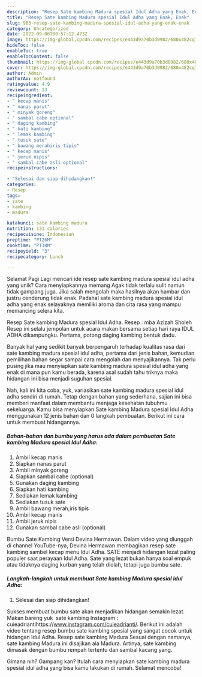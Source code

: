 ```yaml
---
description: "Resep Sate kambing Madura spesial Idul Adha yang Enak, Enak"
title: "Resep Sate kambing Madura spesial Idul Adha yang Enak, Enak"
slug: 963-resep-sate-kambing-madura-spesial-idul-adha-yang-enak-enak
category: Uncategorized
date: 2022-09-06T00:57:12.473Z
image: https://img-global.cpcdn.com/recipes/e443d9a70b3d0982/680x482cq70/sate-kambing-madura-spesial-idul-adha-foto-resep-utama.jpg
hideToc: false
enableToc: true
enableTocContent: false
thumbnail: https://img-global.cpcdn.com/recipes/e443d9a70b3d0982/680x482cq70/sate-kambing-madura-spesial-idul-adha-foto-resep-utama.jpg
cover: https://img-global.cpcdn.com/recipes/e443d9a70b3d0982/680x482cq70/sate-kambing-madura-spesial-idul-adha-foto-resep-utama.jpg
author: Admin
authorAv: notfound
ratingvalue: 4.9
reviewcount: 13
recipeingredient:
- " kecap manis"
- " nanas parut"
- " minyak goreng"
- " sambal cabe optional"
- " daging kambing"
- " hati kambing"
- " lemak kambing"
- " tusuk sate"
- " bawang merahiris tipis"
- " kecap manis"
- " jeruk nipis"
- " sambal cabe asli optional"
recipeinstructions:

- "Selesai dan siap dihidangkan!"
categories:
- Resep
tags:
- sate
- kambing
- madura

katakunci: sate kambing madura 
nutrition: 131 calories
recipecuisine: Indonesian
preptime: "PT26M"
cooktime: "PT38M"
recipeyield: "3"
recipecategory: Lunch

---
```



Selamat Pagi Lagi mencari ide resep sate kambing madura spesial idul adha yang unik? Cara menyiapkannya memang Agak tidak terlalu sulit namun tidak gampang juga. Jika salah mengolah maka hasilnya akan hambar dan justru cenderung tidak enak. Padahal sate kambing madura spesial idul adha yang enak selayaknya memiliki aroma dan cita rasa yang mampu memancing selera kita.


Resep Sate kambing Madura spesial Idul Adha. Resep : mba Azizah Sholeh Resep ini selalu jempolan untuk acara makan bersama setiap hari raya IDUL ADHA dikampungku. Pertama, potong daging kambing bentuk dadu.

Banyak hal yang sedikit banyak berpengaruh terhadap kualitas rasa dari sate kambing madura spesial idul adha, pertama dari jenis bahan, kemudian pemilihan bahan segar sampai cara mengolah dan menyajikannya. Tak perlu pusing jika mau menyiapkan sate kambing madura spesial idul adha yang enak di mana pun kamu berada, karena asal sudah tahu triknya maka hidangan ini bisa menjadi suguhan spesial.


Nah, kali ini kita coba, yuk, variasikan sate kambing madura spesial idul adha sendiri di rumah. Tetap dengan bahan yang sederhana, sajian ini bisa memberi manfaat dalam membantu menjaga kesehatan tubuhmu sekeluarga. Kamu bisa menyiapkan Sate kambing Madura spesial Idul Adha menggunakan 12 jenis bahan dan 0 langkah pembuatan. Berikut ini cara untuk membuat hidangannya.

<!--inarticleads1-->

##### Bahan-bahan dan bumbu yang harus ada dalam pembuatan Sate kambing Madura spesial Idul Adha:

1. Ambil  kecap manis
1. Siapkan  nanas parut
1. Ambil  minyak goreng
1. Siapkan  sambal cabe (optional)
1. Gunakan  daging kambing
1. Siapkan  hati kambing
1. Sediakan  lemak kambing
1. Sediakan  tusuk sate
1. Ambil  bawang merah,iris tipis
1. Ambil  kecap manis
1. Ambil  jeruk nipis
1. Gunakan  sambal cabe asli (optional)


Bumbu Sate Kambing Versi Devina Hermawan. Dalam video yang diunggah di channel YouTube-nya, Devina Hermawan membagikan resep sate kambing sambel kecap menu Idul Adha. SATE menjadi hidangan lezat paling populer saat perayaan Idul Adha. Sate yang lezat bukan hanya soal empuk atau tidaknya daging kurban yang telah diolah, tetapi juga bumbu sate. 

<!--inarticleads2-->

##### Langkah-langkah untuk membuat Sate kambing Madura spesial Idul Adha:


1. Selesai dan siap dihidangkan!

Sukses membuat bumbu sate akan menjadikan hidangan semakin lezat. Makan bareng yuk ️ sate kambing ️Instagram : cuieadriantihttps://www.instagram.com/cuieadrianti/. Berikut ini adalah video tentang resep bumbu sate kambing spesial yang sangat cocok untuk hidangan Idul Adha. Resep sate kambing Madura Sesuai dengan namanya, sate kambing Madura ini disajikan ala Madura. Artinya, sate kambing dimasak dengan bumbu rempah tertentu dan sambal kacang yang. 

Gimana nih? Gampang kan? Itulah cara menyiapkan sate kambing madura spesial idul adha yang bisa kamu lakukan di rumah. Selamat mencoba!
